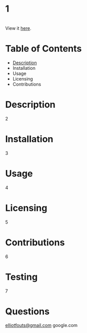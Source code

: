 # 1 
<br>
View it <a href="8">here</a>.

# Table of Contents 
- <a href="#description">Description</a>
- Installation
- Usage
- Licensing 
- Contributions 

# Description 

2

# Installation 

3

# Usage 

4

# Licensing 

5

# Contributions 

6

# Testing 

7

# Questions 

elliotfouts@gmail.com
google.com  
